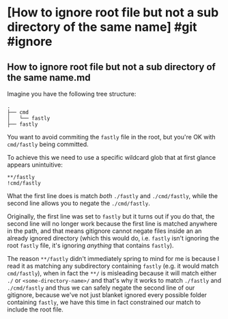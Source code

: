 # [How to ignore root file but not a sub directory of the same name] #git #ignore

## How to ignore root file but not a sub directory of the same name.md

Imagine you have the following tree structure:

```
.
├── cmd
│   └── fastly
├── fastly
```

You want to avoid commiting the `fastly` file in the root, but you're OK with `cmd/fastly` being committed.

To achieve this we need to use a specific wildcard glob that at first glance appears unintuitive:

```gitignore
**/fastly
!cmd/fastly
```

What the first line does is match _both_ `./fastly` and `./cmd/fastly`, while the second line allows you to negate the `./cmd/fastly`.

Originally, the first line was set to `fastly` but it turns out if you do that, the second line will no longer work because the first line is matched anywhere in the path, and that means gitignore cannot negate files inside an an already ignored directory (which this would do, i.e. `fastly` isn't ignoring the root `fastly` file, it's ignoring _anything_ that contains `fastly`).

The reason `**/fastly` didn't immediately spring to mind for me is because I read it as matching any subdirectory containing `fastly` (e.g. it would match `cmd/fastly`), when in fact the `**/` is misleading because it will match either `./` or `<some-directory-name>/` and that's why it works to match `./fastly` and `./cmd/fastly` and thus we can safely negate the second line of our gitignore, because we've not just blanket ignored every possible folder containing `fastly`, we have this time in fact constrained our match to include the root file.

